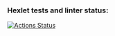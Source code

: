 ### Hexlet tests and linter status:
[![Actions Status](https://github.com/funnyrussianigoryan/python-project-49/actions/workflows/hexlet-check.yml/badge.svg)](https://github.com/funnyrussianigoryan/python-project-49/actions)